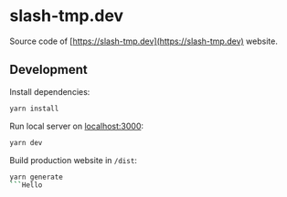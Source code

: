 # slash-tmp.dev

Source code of [https://slash-tmp.dev](https://slash-tmp.dev) website.

## Development

Install dependencies:

```sh
yarn install
```

Run local server on [localhost:3000](localhost:3000):

```sh
yarn dev
```

Build production website in `/dist`:

```sh
yarn generate
```Hello
